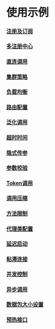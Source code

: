 使用示例
==

#### [注册及订阅](./example/register.md)
#### [多注册中心](./example/multiRegistry.md)
#### [直连调用](./example/directInvoke.md)
#### [集群策略](./example/cluster.md)
#### [负载均衡](./example/loadbalance.md)
#### [路由配置](./example/route.md)
#### [泛化调用](./example/generic.md)
#### [超时时间](./example/timeout.md)
#### [隐式传参](./example/implicit.md)
#### [参数校验](./example/paramCheck.md)
#### [Token调用](./example/token.md)
#### [调用压缩](./example/compress.md)
#### [方法限制](./example/methodLimit.md)
#### [代理类配置](./example/proxy.md)
#### [延迟启动](./example/delayBoot.md)
#### [粘滞连接](./example/stickyConn.md)
#### [并发控制](./example/concurrent.md)
#### [异步调用](./example/asyncInvoke.md)
#### [数据包大小设置](./example/payload.md)
#### [预热接口](./example/warmup.md)